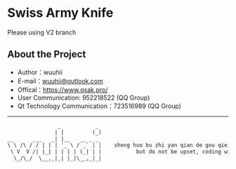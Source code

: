 # Swiss Army Knife

Please using V2 branch

## About the Project

* Author：wuuhii
* E-mail：wuuhii@outlook.com
* Offical：<https://www.qsak.pro/>
* User Communication: 952218522 (QQ Group)
* Qt Technology Communication：723516989 (QQ Group)

***************

```txt
                _           _
               | |         (_)
__      ___   _| |__   __ _ _
\ \ /\ / / | | | '_ \ / _` | |    sheng huo bu zhi yan qian de gou qie, hai you yuan fang de gou qie.
 \ V  V /| |_| | | | | (_| | |           but do not be upset, coding will make you happy.
  \_/\_/  \__,_|_| |_|\__,_|_|                                                               --Confucius
```
